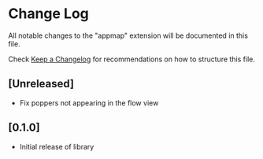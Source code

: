 # Change Log

All notable changes to the "appmap" extension will be documented in this file.

Check [Keep a Changelog](http://keepachangelog.com/) for recommendations on how
to structure this file.

## [Unreleased]

- Fix poppers not appearing in the flow view

## [0.1.0]

- Initial release of library
